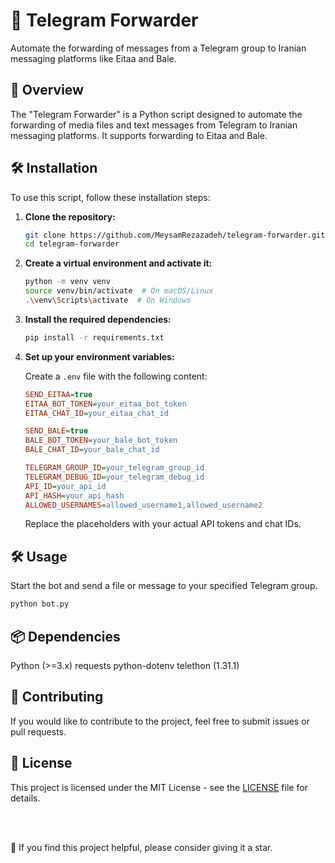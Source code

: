 # 🤖 Telegram Forwarder

Automate the forwarding of messages from a Telegram group to Iranian messaging platforms like Eitaa and Bale.

## 🚀 Overview

The "Telegram Forwarder" is a Python script designed to automate the forwarding of media files and text messages from Telegram to Iranian messaging platforms. It supports forwarding to Eitaa and Bale.


## 🛠️ Installation

To use this script, follow these installation steps:

1. **Clone the repository:**

    ```bash
    git clone https://github.com/MeysamRezazadeh/telegram-forwarder.git
    cd telegram-forwarder
    ```

2. **Create a virtual environment and activate it:**

    ```bash
    python -m venv venv
    source venv/bin/activate  # On macOS/Linux
    .\venv\Scripts\activate  # On Windows
    ```

3. **Install the required dependencies:**

    ```bash
    pip install -r requirements.txt
    ```

4. **Set up your environment variables:**

    Create a `.env` file with the following content:

    ```ini
    SEND_EITAA=true
    EITAA_BOT_TOKEN=your_eitaa_bot_token
    EITAA_CHAT_ID=your_eitaa_chat_id

    SEND_BALE=true
    BALE_BOT_TOKEN=your_bale_bot_token
    BALE_CHAT_ID=your_bale_chat_id

    TELEGRAM_GROUP_ID=your_telegram_group_id
    TELEGRAM_DEBUG_ID=your_telegram_debug_id
    API_ID=your_api_id
    API_HASH=your_api_hash
    ALLOWED_USERNAMES=allowed_username1,allowed_username2
    ```

    Replace the placeholders with your actual API tokens and chat IDs.

## 🛠️ Usage

Start the bot and send a file or message to your specified Telegram group.

```bash
python bot.py
```

## 📦 Dependencies

Python (>=3.x)
requests
python-dotenv
telethon (1.31.1)


## 🤝 Contributing

If you would like to contribute to the project, feel free to submit issues or pull requests.

## 📄 License

This project is licensed under the MIT License - see the [LICENSE](LICENSE) file for details.


<br /><br />


🌟 If you find this project helpful, please consider giving it a star.
